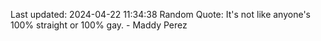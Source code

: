 Last updated: 2024-04-22 11:34:38
Random Quote: It's not like anyone's 100% straight or 100% gay. - Maddy Perez